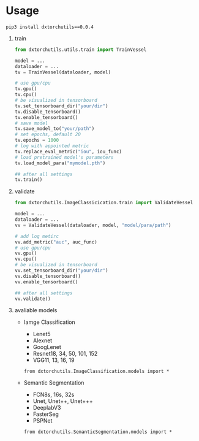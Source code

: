 # Usage

`pip3 install dxtorchutils==0.0.4`

1. train

   ```python
   from dxtorchutils.utils.train import TrainVessel
   
   model = ...
   dataloader = ...
   tv = TrainVessel(dataloader, model)
   
   # use gpu/cpu
   tv.gpu()
   tv.cpu()
   # be visualized in tensorboard
   tv.set_tensorboard_dir("your/dir")
   tv.disable_tensorboard()
   tv.enable_tensorboard()
   # save model
   tv.save_model_to("your/path")
   # set epochs, default 20
   tv.epochs = 1000
   # log with appointed metric
   tv.replace_eval_metric("iou", iou_func)
   # load pretrained model's parameters
   tv.load_model_para("mymodel.pth")
   
   ## after all settings
   tv.train()
   ```

2. validate

   ```python
   from dxtorchutils.ImageClassicication.train import ValidateVessel
   
   model = ...
   dataloader = ...
   vv = ValidateVessel(dataloader, model, "model/para/path")
   
   # add log metirc
   vv.add_metric("auc", auc_func)
   # use gpu/cpu
   vv.gpu()
   vv.cpu()
   # be visualized in tensorboard
   vv.set_tensorboard_dir("your/dir")
   vv.disable_tensorboard()
   vv.enable_tensorboard()
   
   ## after all settings
   vv.validate()
   ```


3. avaliable models

   * Iamge Classification

     * Lenet5
     * Alexnet
     * GoogLenet
     * Resnet18, 34, 50, 101, 152
     * VGG11, 13, 16, 19

     `from dxtorchutils.ImageClassification.models import *`

   * Semantic Segmentation

     * FCN8s, 16s, 32s
     * Unet, Unet++, Unet+++
     * DeeplabV3
     * FasterSeg
     * PSPNet

     `from dxtorchutils.SemanticSegmentation.models import *`

